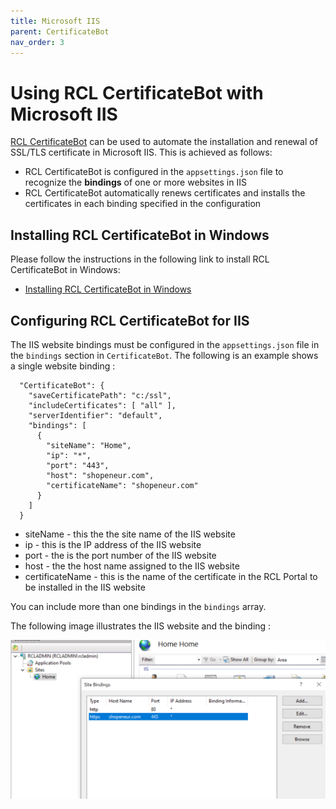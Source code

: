 ```yaml
---
title: Microsoft IIS
parent: CertificateBot
nav_order: 3
---
```


# Using RCL CertificateBot with Microsoft IIS

[RCL CertificateBot](./certbot) can be used to automate the installation and renewal of SSL/TLS certificate in Microsoft IIS. This is achieved as follows:

- RCL CertificateBot is configured in the ``appsettings.json`` file to recognize the **bindings** of one or more websites in IIS
- RCL CertificateBot automatically renews certificates and installs the certificates in each binding specified in the configuration

## Installing RCL CertificateBot in Windows

Please follow the instructions in the following link to install RCL CertificateBot in Windows:

- [Installing RCL CertificateBot in Windows](./windows-service)

## Configuring RCL CertificateBot for IIS

The IIS website bindings must be configured in the ``appsettings.json`` file in the ``bindings`` section in ``CertificateBot``. The following is an example shows a single website binding :

```
  "CertificateBot": {
    "saveCertificatePath": "c:/ssl",
    "includeCertificates": [ "all" ],
    "serverIdentifier": "default",
    "bindings": [
      {
        "siteName": "Home",
        "ip": "*",
        "port": "443",
        "host": "shopeneur.com",
        "certificateName": "shopeneur.com"
      }
    ]
  }
```

- siteName - this the the site name of the IIS website
- ip - this is the IP address of the IIS website
- port - the is the port number of the IIS website
- host - the the host name assigned to the IIS website
- certificateName - this is the name of the certificate in the RCL Portal to be installed in the IIS website

You can include more than one bindings in the ``bindings`` array.

The following image illustrates the IIS website and the binding :

![install](../images/certbot/iis.PNG)